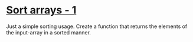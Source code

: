 # [Sort arrays - 1](https://www.codewars.com/kata/sort-arrays-1 "https://www.codewars.com/kata/51f41b98e8f176e70d0002a8")

Just a simple sorting usage. Create a function that returns the elements of the input-array in a sorted manner.